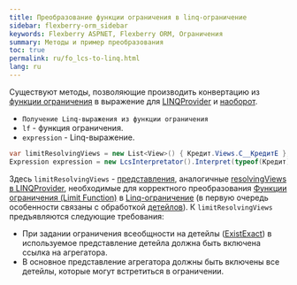 ```yaml
---
title: Преобразование функции ограничения в linq-ограничение
sidebar: flexberry-orm_sidebar
keywords: Flexberry ASPNET, Flexberry ORM, Ограничения
summary: Методы и пример преобразования
toc: true
permalink: ru/fo_lcs-to-linq.html
lang: ru
---
```


Существуют методы, позволяющие производить конвертацию из [функции ограничения](fo_limit-function.html) в выражение для [LINQProvider](fo_linq-provider.html) и [наоборот](fo_limitation.html).

* `Получение Linq-выражения из функции ограничения`
* `lf` - функция ограничения.
* `expression` - Linq-выражение.

```csharp
var limitResolvingViews = new List<View>() { Кредит.Views.C__КредитE }; 
Expression expression = new LcsInterpretator().Interpret(typeof(Кредит), lf, "x", limitResolvingViews);
```

Здесь `limitResolvingViews` - [представления](fd_view-definition.html), аналогичные [resolvingViews в LINQProvider](fo_linq-provider.html), необходимые для корректного преобразования [Функции ограничения (Limit Function)](fo_limit-function.html) в [Linq-ограничение](fo_linq-provider.html) (в первую очередь особенности связаны с обработкой [детейлов](fo_detail-associations-properties.html)). К `limitResolvingViews` предъявляются следующие требования:

* При задании ограничения всеобщности на детейлы ([ExistExact](fo_exist-details.html)) в используемое представление детейла должна быть включена ссылка на агрегатора.
* В основное представление агрегатора должны быть включены все детейлы, которые могут встретиться в ограничении.
